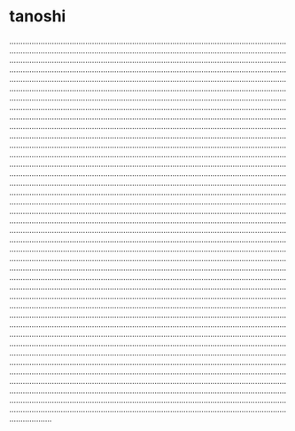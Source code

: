 # tanoshi
...................................................................................................................................................................................................................................................................................................................................................................................................................................................................................................................................................................................................................................................................................................................................................................................................................................................................................................................................................................................................................................................................................................................................................................................................................................................................................................................................................................................................................................................................................................................................................................................................................................................................................................................................................................................................................................................................................................................................................................................................................................................................................................................................................................................................................................................................................................................................................................................................................................................................................................................................................................................................................................................................................................................................................................................................................................................................................................................................................................................................................................................................................................................................................................................................................................................................................................................................................................................................................................................................................................................................................................................................................................................................................................................................................................................................................................................................................................................................................................................................................................................................................................................................................................................................................................................................................................................................................................................................................................................................................................................................................................................................................................................................................................................................................................................................................................................................................................................................................................................................................................................................................................................................................................................